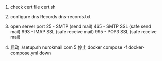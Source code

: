 1. check cert file
    cert.sh
2. configure dns Records
   dns-records.txt 
3. open server port
    25 - SMTP (send mail)
    465 - SMTP SSL (safe send mail)
    993 - IMAP SSL (safe receive mail)
    995 - POP3 SSL (safe receive mail)

4. 启动
     ./setup.sh  nurokmail.com
5  停止
   docker compose -f docker-compose.yml down
